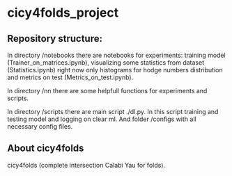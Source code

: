 # cicy4folds_project

## Repository structure:

In directory /notebooks there are notebooks for experiments: training model (Trainer_on_matrices.ipynb), visualizing some statistics from dataset (Statistics.ipynb) right now only histograms for hodge numbers distribution and metrics on test (Metrics_on_test.ipynb).

In directory /nn there are some helpfull functions for experiments and scripts.

In directory /scripts there are main script ./dl.py. In this script training and testing model and logging on clear ml. And folder /configs with all necessary config files.

## About cicy4folds

cicy4folds (complete intersection Calabi Yau for folds).


